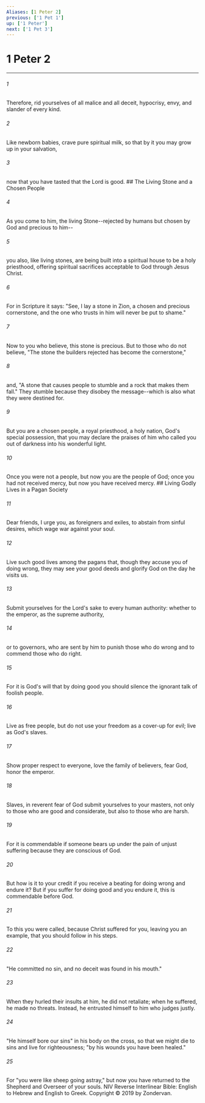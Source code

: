 ```yaml
---
Aliases: [1 Peter 2]
previous: ['1 Pet 1']
up: ['1 Peter']
next: ['1 Pet 3']
---
```

# 1 Peter 2

***


###### 1 
Therefore, rid yourselves of all malice and all deceit, hypocrisy, envy, and slander of every kind. 

###### 2 
Like newborn babies, crave pure spiritual milk, so that by it you may grow up in your salvation, 

###### 3 
now that you have tasted that the Lord is good. ## The Living Stone and a Chosen People 

###### 4 
As you come to him, the living Stone--rejected by humans but chosen by God and precious to him-- 

###### 5 
you also, like living stones, are being built into a spiritual house to be a holy priesthood, offering spiritual sacrifices acceptable to God through Jesus Christ. 

###### 6 
For in Scripture it says: "See, I lay a stone in Zion, a chosen and precious cornerstone, and the one who trusts in him will never be put to shame." 

###### 7 
Now to you who believe, this stone is precious. But to those who do not believe, "The stone the builders rejected has become the cornerstone," 

###### 8 
and, "A stone that causes people to stumble and a rock that makes them fall." They stumble because they disobey the message--which is also what they were destined for. 

###### 9 
But you are a chosen people, a royal priesthood, a holy nation, God's special possession, that you may declare the praises of him who called you out of darkness into his wonderful light. 

###### 10 
Once you were not a people, but now you are the people of God; once you had not received mercy, but now you have received mercy. ## Living Godly Lives in a Pagan Society 

###### 11 
Dear friends, I urge you, as foreigners and exiles, to abstain from sinful desires, which wage war against your soul. 

###### 12 
Live such good lives among the pagans that, though they accuse you of doing wrong, they may see your good deeds and glorify God on the day he visits us. 

###### 13 
Submit yourselves for the Lord's sake to every human authority: whether to the emperor, as the supreme authority, 

###### 14 
or to governors, who are sent by him to punish those who do wrong and to commend those who do right. 

###### 15 
For it is God's will that by doing good you should silence the ignorant talk of foolish people. 

###### 16 
Live as free people, but do not use your freedom as a cover-up for evil; live as God's slaves. 

###### 17 
Show proper respect to everyone, love the family of believers, fear God, honor the emperor. 

###### 18 
Slaves, in reverent fear of God submit yourselves to your masters, not only to those who are good and considerate, but also to those who are harsh. 

###### 19 
For it is commendable if someone bears up under the pain of unjust suffering because they are conscious of God. 

###### 20 
But how is it to your credit if you receive a beating for doing wrong and endure it? But if you suffer for doing good and you endure it, this is commendable before God. 

###### 21 
To this you were called, because Christ suffered for you, leaving you an example, that you should follow in his steps. 

###### 22 
"He committed no sin, and no deceit was found in his mouth." 

###### 23 
When they hurled their insults at him, he did not retaliate; when he suffered, he made no threats. Instead, he entrusted himself to him who judges justly. 

###### 24 
"He himself bore our sins" in his body on the cross, so that we might die to sins and live for righteousness; "by his wounds you have been healed." 

###### 25 
For "you were like sheep going astray," but now you have returned to the Shepherd and Overseer of your souls. NIV Reverse Interlinear Bible: English to Hebrew and English to Greek. Copyright © 2019 by Zondervan.
